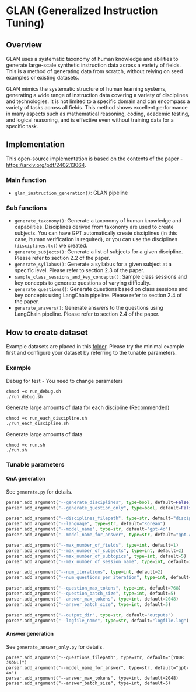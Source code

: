 # GLAN (Generalized Instruction Tuning) 

## Overview
GLAN uses a systematic taxonomy of human knowledge and abilities to generate large-scale synthetic instruction data across a variety of fields. 
This is a method of generating data from scratch, without relying on seed examples or existing datasets.

GLAN mimics the systematic structure of human learning systems, generating a wide range of instruction data covering a variety of disciplines and technologies. It is not limited to a specific domain and can encompass a variety of tasks across all fields.
This method shows excellent performance in many aspects such as mathematical reasoning, coding, academic testing, and logical reasoning, and is effective even without training data for a specific task.

## Implementation
This open-source implementation is based on the contents of the paper - https://arxiv.org/pdf/2402.13064.

### Main function
- `glan_instruction_generation()`: GLAN pipeline

### Sub functions
- `generate_taxonomy()`: Generate a taxonomy of human knowledge and capabilities. Disciplines derived from taxonomy are used to create subjects.
You can have GPT automatically create disciplines (in this case, human verification is required), or you can use the disciplines (`disciplines.txt`) we created.
- `generate_subjects()`: Generate a list of subjects for a given discipline. Please refer to section 2.2 of the paper.
- `generate_syllabus()`: Generate a syllabus for a given subject at a specific level. Please refer to section 2.3 of the paper.
- `sample_class_sessions_and_key_concepts()`: Sample class sessions and key concepts to generate questions of varying difficulty.
- `generate_questions()`: Generate questions based on class sessions and key concepts using LangChain pipeline. Please refer to section 2.4 of the paper.
- `generate_answers()`: Generate answers to the questions using LangChain pipeline. Please refer to section 2.4 of the paper.


## How to create dataset
Example datasets are placed in this [folder](samples). Please try the minimal example first and configure your dataset by referring to the tunable parameters.

### Example

Debug for test - You need to change parameters
```shell
chmod +x run_debug.sh
./run_debug.sh
```

Generate large amounts of data for each discipline (Recommended)
```shell
chmod +x run_each_discipline.sh
./run_each_discipline.sh
```

Generate large amounts of data
```shell
chmod +x run.sh
./run.sh
```


### Tunable parameters

#### QnA generation
See `generate.py` for details.

```python
parser.add_argument("--generate_disciplines", type=bool, default=False)
parser.add_argument("--generate_question_only", type=bool, default=False)

parser.add_argument("--disciplines_filepath", type=str, default="disciplines_sample.txt")
parser.add_argument("--language", type=str, default="Korean")
parser.add_argument("--model_name", type=str, default="gpt-4o")
parser.add_argument("--model_name_for_answer", type=str, default="gpt-4o")

parser.add_argument("--max_number_of_fields", type=int, default=1)
parser.add_argument("--max_number_of_subjects", type=int, default=2)
parser.add_argument("--max_number_of_subtopics", type=int, default=5)
parser.add_argument("--max_number_of_session_name", type=int, default=3)

parser.add_argument("--num_iterations", type=int, default=2)
parser.add_argument("--num_questions_per_iteration", type=int, default=5)

parser.add_argument("--question_max_tokens", type=int, default=768)
parser.add_argument("--question_batch_size", type=int, default=5)
parser.add_argument("--answer_max_tokens", type=int, default=2048)
parser.add_argument("--answer_batch_size", type=int, default=5)

parser.add_argument("--output_dir", type=str, default="outputs")
parser.add_argument("--logfile_name", type=str, default="logfile.log")
```

#### Answer generation
See `generate_answer_only.py` for details.

```
parser.add_argument("--questions_filepath", type=str, default="[YOUR JSONL]")
parser.add_argument("--model_name_for_answer", type=str, default="gpt-4o")
parser.add_argument("--answer_max_tokens", type=int, default=2048)
parser.add_argument("--answer_batch_size", type=int, default=5)
```